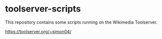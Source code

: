 toolserver-scripts
==================

This repository contains some scripts running on the Wikimedia Toolserver.

https://toolserver.org/~simon04/
